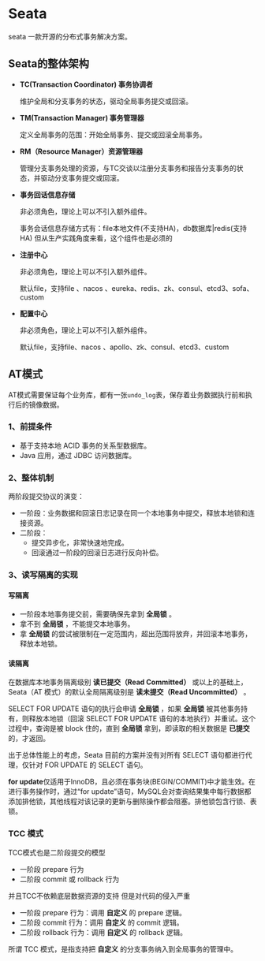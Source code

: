 # Seata

seata 一款开源的分布式事务解决方案。



## Seata的整体架构

* **TC(Transaction Coordinator) 事务协调者**

  维护全局和分支事务的状态，驱动全局事务提交或回滚。

* **TM(Transaction Manager) 事务管理器**

   定义全局事务的范围：开始全局事务、提交或回滚全局事务。

* **RM（Resource Manager）资源管理器**

  管理分支事务处理的资源，与TC交谈以注册分支事务和报告分支事务的状态，并驱动分支事务提交或回滚。

* **事务回话信息存储**

  非必须角色，理论上可以不引入额外组件。

  事务会话信息存储方式有：file本地文件(不支持HA)，db数据库|redis(支持HA) 但从生产实践角度来看，这个组件也是必须的

* **注册中心**

  非必须角色，理论上可以不引入额外组件。

  默认file，支持file 、nacos 、eureka、redis、zk、consul、etcd3、sofa、custom

* **配置中心**

  非必须角色，理论上可以不引入额外组件。

  默认file，支持file、nacos 、apollo、zk、consul、etcd3、custom




## AT模式

AT模式需要保证每个业务库，都有一张`undo_log`表，保存着业务数据执行前和执行后的镜像数据。

### 1、前提条件

- 基于支持本地 ACID 事务的关系型数据库。
- Java 应用，通过 JDBC 访问数据库。

### 2、整体机制

两阶段提交协议的演变：

- 一阶段：业务数据和回滚日志记录在同一个本地事务中提交，释放本地锁和连接资源。
- 二阶段：
  - 提交异步化，非常快速地完成。
  - 回滚通过一阶段的回滚日志进行反向补偿。

### 3、读写隔离的实现

#### 写隔离

- 一阶段本地事务提交前，需要确保先拿到 **全局锁** 。
- 拿不到 **全局锁** ，不能提交本地事务。
- 拿 **全局锁** 的尝试被限制在一定范围内，超出范围将放弃，并回滚本地事务，释放本地锁。

#### 读隔离

在数据库本地事务隔离级别 **读已提交（Read Committed）** 或以上的基础上，Seata（AT 模式）的默认全局隔离级别是 **读未提交（Read Uncommitted）** 。

SELECT FOR UPDATE 语句的执行会申请 **全局锁** ，如果 **全局锁** 被其他事务持有，则释放本地锁（回滚 SELECT FOR UPDATE 语句的本地执行）并重试。这个过程中，查询是被 block 住的，直到 **全局锁** 拿到，即读取的相关数据是 **已提交** 的，才返回。

出于总体性能上的考虑，Seata 目前的方案并没有对所有 SELECT 语句都进行代理，仅针对 FOR UPDATE 的 SELECT 语句。

**for update**仅适用于InnoDB，且必须在事务块(BEGIN/COMMIT)中才能生效。在进行事务操作时，通过“for update”语句，MySQL会对查询结果集中每行数据都添加排他锁，其他线程对该记录的更新与删除操作都会阻塞。排他锁包含行锁、表锁。





### TCC 模式

TCC模式也是二阶段提交的模型

- 一阶段 prepare 行为
- 二阶段 commit 或 rollback 行为

并且TCC不依赖底层数据资源的支持 但是对代码的侵入严重

- 一阶段 prepare 行为：调用 **自定义** 的 prepare 逻辑。
- 二阶段 commit 行为：调用 **自定义** 的 commit 逻辑。
- 二阶段 rollback 行为：调用 **自定义** 的 rollback 逻辑。

所谓 TCC 模式，是指支持把 **自定义** 的分支事务纳入到全局事务的管理中。